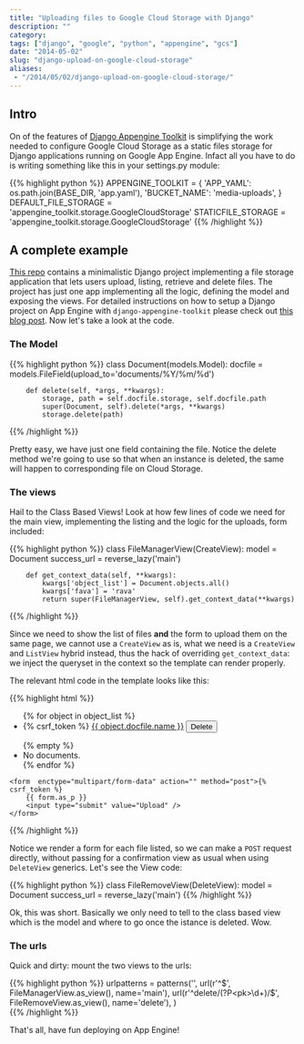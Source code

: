 ```yaml
---
title: "Uploading files to Google Cloud Storage with Django"
description: ""
category: 
tags: ["django", "google", "python", "appengine", "gcs"]
date: "2014-05-02"
slug: "django-upload-on-google-cloud-storage"
aliases:
 - "/2014/05/02/django-upload-on-google-cloud-storage/"
---
```


## Intro

On of the features of [Django Appengine Toolkit](https://github.com/masci/django-appengine-toolkit) is simplifying 
the work needed to configure Google Cloud Storage as a static files storage for Django applications running on 
Google App Engine. Infact all you have to do is writing something like this in your settings.py module:

{{% highlight python %}}
    APPENGINE_TOOLKIT = {
        'APP_YAML': os.path.join(BASE_DIR, 'app.yaml'),
        'BUCKET_NAME': 'media-uploads',
    }
    DEFAULT_FILE_STORAGE = 'appengine_toolkit.storage.GoogleCloudStorage'
    STATICFILE_STORAGE = 'appengine_toolkit.storage.GoogleCloudStorage'
{{% /highlight %}}

## A complete example

[This repo](https://github.com/masci/django_cloudstorage_example) contains a minimalistic Django project
implementing a file storage application that lets users upload, listing, retrieve and delete files. The project has just
one app implementing all the logic, defining the model and exposing the views. For detailed instructions on how to
setup a Django project on App Engine with `django-appengine-toolkit` please check out 
[this blog post](http://dev.pippi.im/2014/02/10/create-a-blog-in-minutes-on-app-engine-with-django/). 
Now let's take a look at the code.

### The Model

{{% highlight python %}}
    class Document(models.Model):
        docfile = models.FileField(upload_to='documents/%Y/%m/%d')

        def delete(self, *args, **kwargs):
            storage, path = self.docfile.storage, self.docfile.path
            super(Document, self).delete(*args, **kwargs)
            storage.delete(path)
{{% /highlight %}}

Pretty easy, we have just one field containing the file. Notice the delete method we're going to use so that
when an instance is deleted, the same will happen to corresponding file on Cloud Storage.

### The views

Hail to the Class Based Views! Look at how few lines of code we need for the main view, implementing the listing and
the logic for the uploads, form included:

{{% highlight python %}}
    class FileManagerView(CreateView):
        model = Document
        success_url = reverse_lazy('main')

        def get_context_data(self, **kwargs):
            kwargs['object_list'] = Document.objects.all()
            kwargs['fava'] = 'rava'
            return super(FileManagerView, self).get_context_data(**kwargs)
{{% /highlight %}}

Since we need to show the list of files **and** the form to upload them on the same page, we cannot use a `CreateView` as is,
what we need is a `CreateView` and `ListView` hybrid instead, thus the hack of overriding `get_context_data`: we inject the queryset 
in the context so the template can render properly.

The relevant html code in the template looks like this:

{{% highlight html %}}
    <ul>
    {% for object in object_list %}
      <li>
        <form action="{% url 'delete' object.id %}" method="post">{% csrf_token %}
          <a href="{{ object.docfile.url }}">{{ object.docfile.name }}</a>
          <input type="submit" value="Delete" />
        </form>
      </li>
    {% empty %}
      <li>No documents.</li>
    {% endfor %}
    </ul>

    <form  enctype="multipart/form-data" action="" method="post">{% csrf_token %}
        {{ form.as_p }}
        <input type="submit" value="Upload" />
    </form>
{{% /highlight %}}

Notice we render a form for each file listed, so we can make a `POST` request directly, without passing for a confirmation view
as usual when using `DeleteView` generics. Let's see the View code:

{{% highlight python %}}
    class FileRemoveView(DeleteView):
        model = Document
        success_url = reverse_lazy('main')
{{% /highlight %}}

Ok, this was short. Basically we only need to tell to the class based view which is the model and where to go once the istance
is deleted. Wow.

### The urls

Quick and dirty: mount the two views to the urls:

{{% highlight python %}}
    urlpatterns = patterns('',
        url(r'^$', FileManagerView.as_view(), name='main'),
        url(r'^delete/(?P<pk>\d+)/$', FileRemoveView.as_view(), name='delete'),
    )   
{{% /highlight %}}

That's all, have fun deploying on App Engine!

